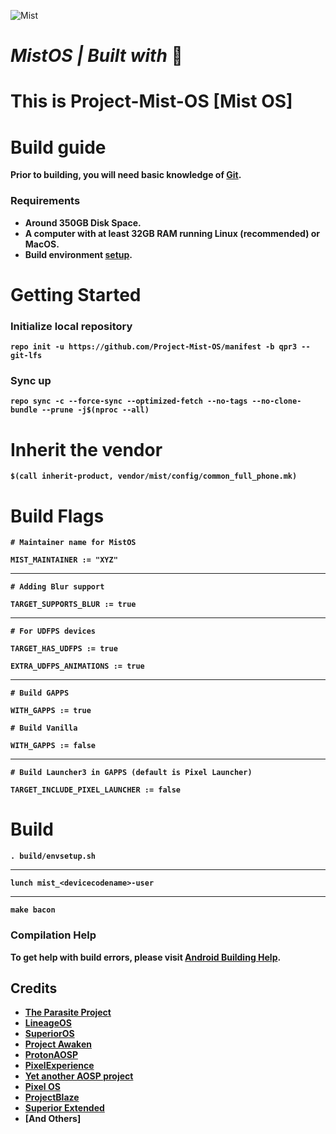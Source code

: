 ![Mist](https://github.com/Project-Mist-OS/manifest/blob/13.1/assets/Banner2.jpg)
# <b> <i> MistOS | Built with </i>💖

# This is Project-Mist-OS [Mist OS]

# Build guide

Prior to building, you will need basic knowledge of [Git](https://www.atlassian.com/git/tutorials/atlassian-git-cheatsheet).

### Requirements
- Around 350GB Disk Space.
- A computer with at least 32GB RAM running Linux (recommended) or MacOS.
- Build environment [setup](https://github.com/akhilnarang/scripts).

# Getting Started

### Initialize local repository

```
repo init -u https://github.com/Project-Mist-OS/manifest -b qpr3 --git-lfs
```

### Sync up 

```
repo sync -c --force-sync --optimized-fetch --no-tags --no-clone-bundle --prune -j$(nproc --all)
```

# Inherit the vendor
```
$(call inherit-product, vendor/mist/config/common_full_phone.mk)
```
# Build Flags
```
# Maintainer name for MistOS

MIST_MAINTAINER := "XYZ"

```
---
```
# Adding Blur support

TARGET_SUPPORTS_BLUR := true
```
---
```
# For UDFPS devices

TARGET_HAS_UDFPS := true

EXTRA_UDFPS_ANIMATIONS := true
```
---
```
# Build GAPPS

WITH_GAPPS := true

# Build Vanilla

WITH_GAPPS := false
```
---
```
# Build Launcher3 in GAPPS (default is Pixel Launcher)

TARGET_INCLUDE_PIXEL_LAUNCHER := false
```

# Build

```
. build/envsetup.sh
```
---
```
lunch mist_<devicecodename>-user
```
---
```
make bacon
```


### Compilation Help
To get help with build errors, please visit [**Android Building Help**](https://t.me/AndroidBuildingHelp).

## Credits
 * [**The Parasite Project**](https://github.com/TheParasiteProject)
 * [**LineageOS**](https://github.com/LineageOS)
 * [**SuperiorOS**](https://github.com/superioros)
 * [**Project Awaken**](https://github.com/Project-Awaken)
 * [**ProtonAOSP**](https://github.com/ProtonAOSP)
 * [**PixelExperience**](https://github.com/PixelExperience)
 * [**Yet another AOSP project**](https://github.com/Yaap)
 * [**Pixel OS**](https://github.com/pixelos-aosp)
 * [**ProjectBlaze**](https://github.com/ProjectBlaze)
 * [**Superior Extended**](https://github.com/SuperiorExtended)
 * [**And Others**]
